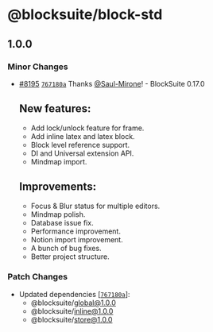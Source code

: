 # @blocksuite/block-std

## 1.0.0

### Minor Changes

- [#8195](https://github.com/toeverything/blocksuite/pull/8195) [`767180a`](https://github.com/toeverything/blocksuite/commit/767180aaa71fc4a5e3f97a3c2913b5b22937f120) Thanks [@Saul-Mirone](https://github.com/Saul-Mirone)! - BlockSuite 0.17.0

  ## New features:

  - Add lock/unlock feature for frame.
  - Add inline latex and latex block.
  - Block level reference support.
  - DI and Universal extension API.
  - Mindmap import.

  ## Improvements:

  - Focus & Blur status for multiple editors.
  - Mindmap polish.
  - Database issue fix.
  - Performance improvement.
  - Notion import improvement.
  - A bunch of bug fixes.
  - Better project structure.

### Patch Changes

- Updated dependencies [[`767180a`](https://github.com/toeverything/blocksuite/commit/767180aaa71fc4a5e3f97a3c2913b5b22937f120)]:
  - @blocksuite/global@1.0.0
  - @blocksuite/inline@1.0.0
  - @blocksuite/store@1.0.0
